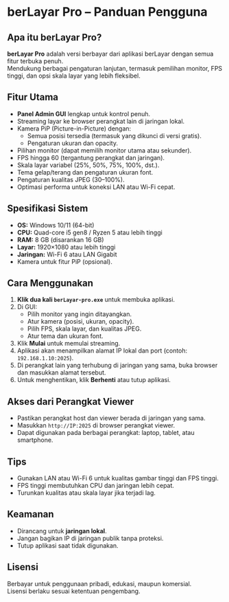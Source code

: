 # berLayar Pro – Panduan Pengguna

## Apa itu berLayar Pro?
**berLayar Pro** adalah versi berbayar dari aplikasi berLayar dengan semua fitur terbuka penuh.  
Mendukung berbagai pengaturan lanjutan, termasuk pemilihan monitor, FPS tinggi, dan opsi skala layar yang lebih fleksibel.

## Fitur Utama
- **Panel Admin GUI** lengkap untuk kontrol penuh.
- Streaming layar ke browser perangkat lain di jaringan lokal.
- Kamera PiP (Picture-in-Picture) dengan:
  - Semua posisi tersedia (termasuk yang dikunci di versi gratis).
  - Pengaturan ukuran dan opacity.
- Pilihan monitor (dapat memilih monitor utama atau sekunder).
- FPS hingga 60 (tergantung perangkat dan jaringan).
- Skala layar variabel (25%, 50%, 75%, 100%, dst.).
- Tema gelap/terang dan pengaturan ukuran font.
- Pengaturan kualitas JPEG (30–100%).
- Optimasi performa untuk koneksi LAN atau Wi-Fi cepat.

## Spesifikasi Sistem
- **OS:** Windows 10/11 (64-bit)
- **CPU:** Quad-core i5 gen8 / Ryzen 5 atau lebih tinggi
- **RAM:** 8 GB (disarankan 16 GB)
- **Layar:** 1920×1080 atau lebih tinggi
- **Jaringan:** Wi-Fi 6 atau LAN Gigabit
- Kamera untuk fitur PiP (opsional).

## Cara Menggunakan
1. **Klik dua kali `berLayar-pro.exe`** untuk membuka aplikasi.
2. Di GUI:
   - Pilih monitor yang ingin ditayangkan.
   - Atur kamera (posisi, ukuran, opacity).
   - Pilih FPS, skala layar, dan kualitas JPEG.
   - Atur tema dan ukuran font.
3. Klik **Mulai** untuk memulai streaming.
4. Aplikasi akan menampilkan alamat IP lokal dan port (contoh: `192.168.1.10:2025`).
5. Di perangkat lain yang terhubung di jaringan yang sama, buka browser dan masukkan alamat tersebut.
6. Untuk menghentikan, klik **Berhenti** atau tutup aplikasi.

## Akses dari Perangkat Viewer
- Pastikan perangkat host dan viewer berada di jaringan yang sama.
- Masukkan `http://IP:2025` di browser perangkat viewer.
- Dapat digunakan pada berbagai perangkat: laptop, tablet, atau smartphone.

## Tips
- Gunakan LAN atau Wi-Fi 6 untuk kualitas gambar tinggi dan FPS tinggi.
- FPS tinggi membutuhkan CPU dan jaringan lebih cepat.
- Turunkan kualitas atau skala layar jika terjadi lag.

## Keamanan
- Dirancang untuk **jaringan lokal**.
- Jangan bagikan IP di jaringan publik tanpa proteksi.
- Tutup aplikasi saat tidak digunakan.

## Lisensi
Berbayar untuk penggunaan pribadi, edukasi, maupun komersial.  
Lisensi berlaku sesuai ketentuan pengembang.
